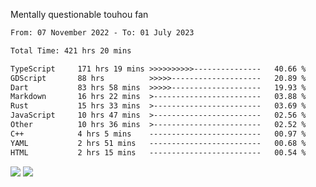 Mentally questionable touhou fan



<!--START_SECTION:waka-->

```txt
From: 07 November 2022 - To: 01 July 2023

Total Time: 421 hrs 20 mins

TypeScript     171 hrs 19 mins >>>>>>>>>>---------------   40.66 %
GDScript       88 hrs          >>>>>--------------------   20.89 %
Dart           83 hrs 58 mins  >>>>>--------------------   19.93 %
Markdown       16 hrs 22 mins  >------------------------   03.88 %
Rust           15 hrs 33 mins  >------------------------   03.69 %
JavaScript     10 hrs 47 mins  >------------------------   02.56 %
Other          10 hrs 36 mins  >------------------------   02.52 %
C++            4 hrs 5 mins    -------------------------   00.97 %
YAML           2 hrs 51 mins   -------------------------   00.68 %
HTML           2 hrs 15 mins   -------------------------   00.54 %
```

<!--END_SECTION:waka-->

![](https://posei.me/horse_going_hard.gif)
![](https://posei.me/horse_going_hard.gif)
